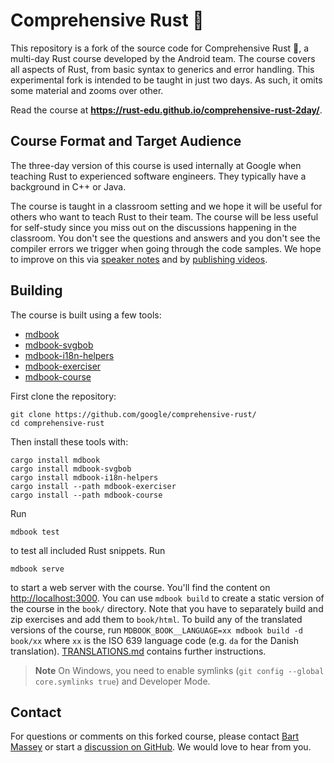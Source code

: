# Comprehensive Rust 🦀

This repository is a fork of the source code for
Comprehensive Rust 🦀, a multi-day Rust course developed by
the Android team. The course covers all aspects of Rust,
from basic syntax to generics and error handling. This
experimental fork is intended to be taught in just two
days. As such, it omits some material and zooms over other.

Read the course at **https://rust-edu.github.io/comprehensive-rust-2day/**.

## Course Format and Target Audience

The three-day version of this course is used internally at
Google when teaching Rust to experienced software
engineers. They typically have a background in C++ or Java.

The course is taught in a classroom setting and we hope it
will be useful for others who want to teach Rust to their
team. The course will be less useful for self-study since
you miss out on the discussions happening in the
classroom. You don't see the questions and answers and you
don't see the compiler errors we trigger when going through
the code samples. We hope to improve on this via [speaker
notes](https://github.com/google/comprehensive-rust/issues/53)
and by [publishing
videos](https://github.com/google/comprehensive-rust/issues/52).

## Building

The course is built using a few tools:

- [mdbook](https://github.com/rust-lang/mdBook)
- [mdbook-svgbob](https://github.com/boozook/mdbook-svgbob)
- [mdbook-i18n-helpers](https://github.com/google/mdbook-i18n-helpers)
- [mdbook-exerciser](mdbook-exerciser/)
- [mdbook-course](mdbook-course/)

First clone the repository:

```shell
git clone https://github.com/google/comprehensive-rust/
cd comprehensive-rust
```

Then install these tools with:

```shell
cargo install mdbook
cargo install mdbook-svgbob
cargo install mdbook-i18n-helpers
cargo install --path mdbook-exerciser
cargo install --path mdbook-course
```

Run

```shell
mdbook test
```

to test all included Rust snippets. Run

```shell
mdbook serve
```

to start a web server with the course. You'll find the content on
<http://localhost:3000>. You can use `mdbook build` to create a static version
of the course in the `book/` directory. Note that you have to separately build
and zip exercises and add them to `book/html`. To build any of the translated
versions of the course, run `MDBOOK_BOOK__LANGUAGE=xx mdbook build -d book/xx`
where `xx` is the ISO 639 language code (e.g. `da` for the Danish translation).
[TRANSLATIONS.md](TRANSLATIONS.md) contains further instructions.

> **Note** On Windows, you need to enable symlinks
> (`git config --global core.symlinks true`) and Developer Mode.

## Contact

For questions or comments on this forked course, please
contact [Bart Massey](bart@rust-edu.org) or start a
[discussion on
GitHub](https://github.com/rust-edu/comprehensive-rust-2day).
We would love to hear from you.
